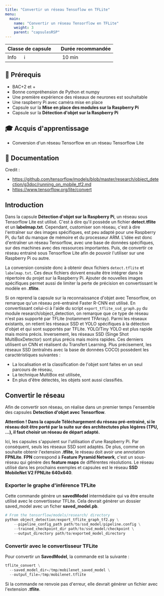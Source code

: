 ```yaml
---
title: "Convertir un réseau Tensoflow en TFLite"
menu:
  main:
    name: "Convertir un réseau Tensorflow en TFLite"
    weight: 3
    parent: "capsulesRSP"
---
```



| Classe de capsule  | &emsp;Durée recommandée |
|:-------------------|:------------------|
| Info  &emsp;  ℹ️  |&emsp; 10 min      |

## 🎒 Prérequis

* BAC+2 et +
* Bonne compréhension de Python et numpy
* Une première expérience des réseaux de neurones est souhaitable
* Une raspberry Pi avec caméra mise en place
* Capsule sur la **Mise en place des modules sur la Raspberry Pi**
* Capsule sur la **Détection d'objet sur la Raspberry Pi**

## 🎓 Acquis d'apprentissage

* Conversion d'un réseau Tensorflow en un réseau Tensorflow Lite

## 📗 Documentation

Credit : 
* https://github.com/tensorflow/models/blob/master/research/object_detection/g3doc/running_on_mobile_tf2.md
* https://www.tensorflow.org/lite/convert



## Introduction

Dans la capsule **Détection d'objet sur la Raspberry Pi**, un réseau sous Tensorflow Lite est utilisé.
C'est à dire qu'il possède un fichier **detect.tflite** et un **labelmap.txt**.
Cependant, customiser son réseau, c'est à dire l'entraîner sur des images spécifiques, 
est peu adapté pour une Raspberry Pi, du fait du manque de mémoire et du processeur ARM.
L'idée est donc d'entraîner un réseau Tensorflow, avec une base de données spécifiques,
sur des machines avec des ressources importantes. Puis, de convertir ce réseau entrainé 
sous Tensorflow Lite afin de pouvoir l'utiliser sur une Raspberry Pi ou autre.

La conversion consiste donc à obtenir deux fichiers `detect.tflite` et `labelmap.txt`.
Ces deux fichiers doivent ensuite être intégrer dans le répertoire du projet 
sur la Raspberry Pi.
Ajouter de nouvelles images spécifiques permet aussi 
de limiter la perte de précision en convertissant le modèle en **.tflite**.


Si on reprend la capsule sur la reconnaissance d'objet avec Tensorflow, 
on remarque qu'un réseau pré-entrainé Faster R-CNN est utilisé. 
En convertissant celui-ci à l'aide du script `export_tflite_ssd_graph.py`
du module research/object_detection, on remarque que ce type de réseau 
n'est pas supporté par TFLite (notamment TFArray).
Parmi les réseaux existants, on retient les réseaux SSD et YOLO
spécifiques à la détection d'objet et qui sont supportés par TFLite.
YOLO/Tiny YOLO est plus rapide mais moins précis.
Inversement, les réseaux SSD (Singe Shot MultiBoxDetector) sont plus précis mais moins rapides.
Ces derniers utilisent un CNN et réalisent du Transfert Learning.
Plus précisement, les réseaux SSD (entraînés avec la base de données COCO) 
possèdent les caractéristiques suivantes :

* La localisation et la classification de l'objet sont faites en un seul parcours de réseau,
* La technique MultiBox est utilisée,
* En plus d'être détectés, les objets sont aussi classifiés.

## Convertir le réseau

Afin de convertir son réseau, on réalise dans un premier temps l'ensemble des capsules **Detection d'objet avec Tensorflow**.


__Attention ! Dans la capsule **Téléchargement du réseau pré-entrainé**, si le réseau doit être porté par la suite
sur des architectutes plus légères (TPU, ...), il faut choisir un réseau de départ adapté.__


Ici, les capsules s'appuient sur l'utilisation d'une Raspberry Pi. Par conséquent, seuls les réseaux SSD sont adaptés.
De plus, comme on souhaite obtenir l'extension **.tflite**, le réseau doit avoir une annotation __FPNLite__.
**FPN** correspond à **Feature Pyramid Network**, c'est un sous-réseau qui génère des **feature maps** de
différentes résolutions.
Le réseau utilisé dans les prochains exemples et capsules est le réseau 
**SSD MobileNet V2 FPNLite 640x640**.



### Exporter le graphe d'inférence TFLite 

Cette commande génère un **savedModel** intermédiaire qui va être ensuite utilisé avec le convertisseur TFLite.
Cela devrait génèrer un dossier saved_model avec un ficher **saved_model.pb**.


```python 
# From the tensorflow/models/research/ directory
python object_detection/export_tflite_graph_tf2.py \
    --pipeline_config_path path/to/ssd_model/pipeline.config \
    --trained_checkpoint_dir path/to/ssd_model/checkpoint \
    --output_directory path/to/exported_model_directory
```

### Convertir avec le convertisseur TFLite

Pour convertir un **SavedModel**, la commande est la suivante : 


```python 
tflite_convert \
  --saved_model_dir=/tmp/mobilenet_saved_model \
  --output_file=/tmp/mobilenet.tflite
```

Si la commande ne renvoie pas d'erreur, elle devrait génèrer un fichier avec l'extension **.tflite**.





